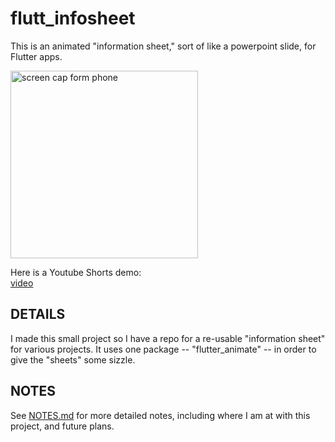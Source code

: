 # flutt_infosheet  
This is an animated "information sheet," sort of like a powerpoint slide, for Flutter apps.   

<img src="https://mattgwriter7.com/assets/github/flutt_infosheet.jpg" width="300" title="screen cap form phone">     

Here is a Youtube Shorts demo:    
[video](https://www.youtube.com/shorts/PNlyay0R_co)   													

## DETAILS
I made this small project so I have a repo for a re-usable "information sheet" for various projects.  It uses one package -- "flutter_animate" -- in order to give the "sheets" some sizzle.  



## NOTES
See [NOTES.md](https://github.com/mattgwriter7/flutt_infosheet/blob/main/NOTES.md)  for more detailed notes, including where I am at with this project, and future plans.
